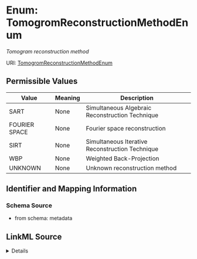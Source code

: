 # Enum: TomogromReconstructionMethodEnum




_Tomogram reconstruction method_



URI: [TomogromReconstructionMethodEnum](TomogromReconstructionMethodEnum.md)

## Permissible Values

| Value | Meaning | Description |
| --- | --- | --- |
| SART | None | Simultaneous Algebraic Reconstruction Technique |
| FOURIER SPACE | None | Fourier space reconstruction |
| SIRT | None | Simultaneous Iterative Reconstruction Technique |
| WBP | None | Weighted Back-Projection |
| UNKNOWN | None | Unknown reconstruction method |









## Identifier and Mapping Information







### Schema Source


* from schema: metadata






## LinkML Source

<details>
```yaml
name: tomogrom_reconstruction_method_enum
description: Tomogram reconstruction method
from_schema: metadata
rank: 1000
permissible_values:
  SART:
    text: SART
    description: Simultaneous Algebraic Reconstruction Technique
  FOURIER SPACE:
    text: FOURIER SPACE
    description: Fourier space reconstruction
  SIRT:
    text: SIRT
    description: Simultaneous Iterative Reconstruction Technique
  WBP:
    text: WBP
    description: Weighted Back-Projection
  UNKNOWN:
    text: UNKNOWN
    description: Unknown reconstruction method

```
</details>
